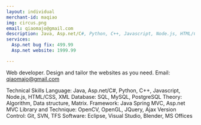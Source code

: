 ```yaml
---
layout: individual
merchant-id: maqiao
img: circus.png
email: qiaomajo@gmail.com
description: Java, Asp.net/C#, Python, C++, Javascript, Node.js, HTML/CSS, XML,SQL, MySQL, PostgreSQL, Asp.net MVC,Git, SVN, TFS,Eclipse, Visual Studio, Blender, MS Offices,Algorithm, Data structure, Matrix.
services:
  Asp.net bug fix: 499.99
  Asp.net website: 1999.99

---
```


Web developer. Design and tailor the websites as you need. 
Email: qiaomajo@gmail.com

Technical Skills
Language: Java, Asp.net/C#, Python, C++, Javascript, Node.js, HTML/CSS, XML
Database: SQL, MySQL, PostgreSQL
Theory: Algorithm, Data structure, Matrix.
Framework: Java Spring MVC, Asp.net MVC
Library and Technique: OpenCV, OpenGL, JQuery, Ajax
Version Control: Git, SVN, TFS
Software: Eclipse, Visual Studio, Blender, MS Offices